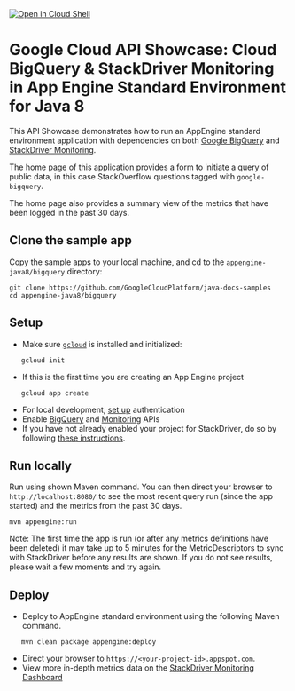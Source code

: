 <a href="https://console.cloud.google.com/cloudshell/open?git_repo=https://github.com/GoogleCloudPlatform/java-docs-samples&page=editor&open_in_editor=appengine-java8/bigquery/README.md">
<img alt="Open in Cloud Shell" src ="http://gstatic.com/cloudssh/images/open-btn.png"></a>

# Google Cloud API Showcase: Cloud BigQuery & StackDriver Monitoring in App Engine Standard Environment for Java 8

This API Showcase demonstrates how to run an AppEngine standard environment application with dependencies on both 
[Google BigQuery][bigquery] and [StackDriver Monitoring][stackdriver].

[bigquery]: https://cloud.google.com/bigquery/docs
[stackdriver]: https://cloud.google.com/monitoring/docs

The home page of this application provides a form to initiate a query of public data, in this case StackOverflow
questions tagged with `google-bigquery`.

The home page also provides a summary view of the metrics that have been logged in the past 30 days.

## Clone the sample app

Copy the sample apps to your local machine, and cd to the `appengine-java8/bigquery` directory:

```
git clone https://github.com/GoogleCloudPlatform/java-docs-samples
cd appengine-java8/bigquery
```

## Setup

- Make sure [`gcloud`](https://cloud.google.com/sdk/docs/) is installed and initialized:
```
   gcloud init
```
- If this is the first time you are creating an App Engine project
```
   gcloud app create
```
- For local development, [set up][set-up] authentication
- Enable [BigQuery][bigquery-api] and [Monitoring][monitoring-api] APIs
- If you have not already enabled your project for StackDriver, do so by following [these instructions][stackdriver-setup].
  
[set-up]: https://cloud.google.com/docs/authentication/getting-started
[bigquery-api]: https://console.cloud.google.com/launcher/details/google/bigquery-json.googleapis.com
[monitoring-api]: https://console.cloud.google.com/launcher/details/google/monitoring.googleapis.com
[stackdriver-setup]: https://cloud.google.com/monitoring/accounts/tiers#not-enabled

## Run locally
Run using shown Maven command. You can then direct your browser to `http://localhost:8080/` to see the most recent query
run (since the app started) and the metrics from the past 30 days.

```
mvn appengine:run
```

Note: The first time the app is run (or after any metrics definitions have been deleted) it may take up to 5 minutes for
the MetricDescriptors to sync with StackDriver before any results are shown. If you do not see results, please wait a
few moments and try again.

## Deploy

- Deploy to AppEngine standard environment using the following Maven command.
```
   mvn clean package appengine:deploy
```
- Direct your browser to `https://<your-project-id>.appspot.com`.
- View more in-depth metrics data on the [StackDriver Monitoring Dashboard][dashboard]

[dashboard]: https://pantheon.corp.google.com/monitoring

